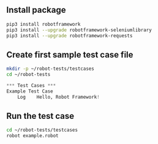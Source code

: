 ## Install package
```bash
pip3 install robotframework
pip3 install --upgrade robotframework-seleniumlibrary
pip3 install --upgrade robotframework-requests
```

## Create first sample test case file
```bash
mkdir -p ~/robot-tests/testcases
cd ~/robot-tests
```
```python
*** Test Cases ***
Example Test Case
    Log    Hello, Robot Framework!
```

## Run the test case
```bash
cd ~/robot-tests/testcases
robot example.robot
```